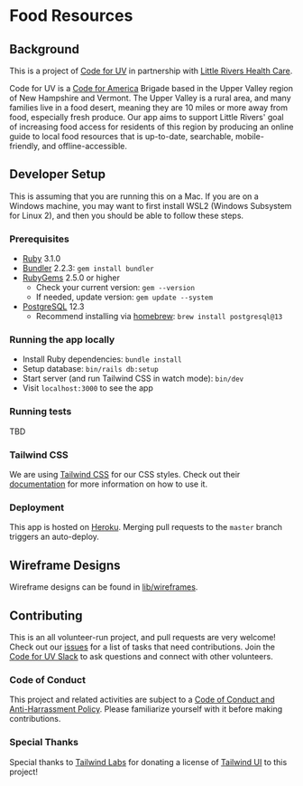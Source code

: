 # Food Resources

## Background

This is a project of [Code for UV](http://www.codeforuv.org/) in partnership with [Little Rivers Health Care](https://www.littlerivers.org/).

Code for UV is a [Code for America](https://www.codeforamerica.org/) Brigade based in the Upper Valley region of New Hampshire and Vermont. The Upper Valley is a rural area, and many families live in a food desert, meaning they are 10 miles or more away from food, especially fresh produce. Our app aims to support Little Rivers' goal of increasing food access for residents of this region by producing an online guide to local food resources that is up-to-date, searchable, mobile-friendly, and offline-accessible.

## Developer Setup
This is assuming that you are running this on a Mac. If you are on a Windows machine, you may want to first install WSL2 (Windows Subsystem for Linux 2), and then you should be able to follow these steps.

### Prerequisites
- [Ruby](https://ruby-doc.org/) 3.1.0
- [Bundler](https://bundler.io/) 2.2.3: `gem install bundler`
- [RubyGems](https://rubygems.org/pages/download) 2.5.0 or higher
  - Check your current version: `gem --version`
  - If needed, update version: `gem update --system`
- [PostgreSQL](https://www.postgresql.org/) 12.3
  - Recommend installing via [homebrew](https://brew.sh/): `brew install postgresql@13`

### Running the app locally
- Install Ruby dependencies: `bundle install`
- Setup database: `bin/rails db:setup`
- Start server (and run Tailwind CSS in watch mode): `bin/dev`
- Visit `localhost:3000` to see the app

### Running tests
TBD

### Tailwind CSS
We are using [Tailwind CSS](https://tailwindcss.com/) for our CSS styles. Check out their [documentation](https://tailwindcss.com/docs/) for more information on how to use it.

### Deployment
This app is hosted on [Heroku](https://www.heroku.com). Merging pull requests to the `master` branch triggers an auto-deploy.

## Wireframe Designs
Wireframe designs can be found in [lib/wireframes](lib/wireframes).

## Contributing
This is an all volunteer-run project, and pull requests are very welcome! Check out our [issues](https://github.com/codeforUV/food_resources/issues) for a list of tasks that need contributions. Join the [Code for UV Slack](https://join.slack.com/t/codeforuv/shared_invite/zt-er1lyzw6-o3YKylqiImsnMaQ_bBnS8w) to ask questions and connect with other volunteers.

### Code of Conduct
This project and related activities are subject to a [Code of Conduct and Anti-Harrassment Policy](https://github.com/codeforUV/code_of_conduct/blob/master/code_of_conduct.md). Please familiarize yourself with it before making contributions.

### Special Thanks
Special thanks to [Tailwind Labs](https://github.com/tailwindlabs) for donating a license of [Tailwind UI](https://tailwindui.com) to this project!
